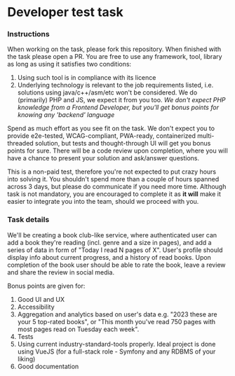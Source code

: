 # Developer test task

### Instructions

When working on the task, please fork this repository. When finished with the task please open a PR. 
You are free to use any framework, tool, library as long as using it satisfies two conditions:
1. Using such tool is in compliance with its licence
2. Underlying technology is relevant to the job requirements listed, i.e. solutions using java/c++/asm/etc won't be considered. We do (primarily) PHP and JS, we expect it from you too. _We don't expect PHP knowledge from a Frontend Developer, but you'll get bonus points for knowing any 'backend' language_

Spend as much effort as you see fit on the task. We don't expect you to provide e2e-tested, WCAG-compliant, PWA-ready, containerized multi-threaded  solution, but tests and thought-through UI will get you bonus points for sure.
There will be a code review upon completion, where you will have a chance to present your solution and ask/answer questions.

This is a non-paid test, therefore you're not expected to put crazy hours into solving it. You shouldn't spend more than a couple of hours spanned across 3 days, but please do communicate if you need more time.
Although task is not mandatory, you are encouraged to complete it as **it will** make it easier to integrate you into the team, should we proceed with you.

### Task details
We'll be creating a book club-like service, where authenticated user can add a book they're reading (incl. genre and a size in pages), and add a series of data in form of "Today I read N pages of X". 
User's profile should display info about current progress, and a history of read books. 
Upon completion of the book user should be able to rate the book, leave a review and share the review in social media. 

Bonus points are given for:
1. Good UI and UX
2. Accessibility
3. Aggregation and analytics based on user's data e.g. "2023 these are your 5 top-rated books", or "This month you've read 750 pages with most pages read on Tuesday each week". 
4. Tests
5. Using current industry-standard-tools properly. Ideal project is done using VueJS (for a full-stack role - Symfony and any RDBMS of your liking)
6. Good documentation
